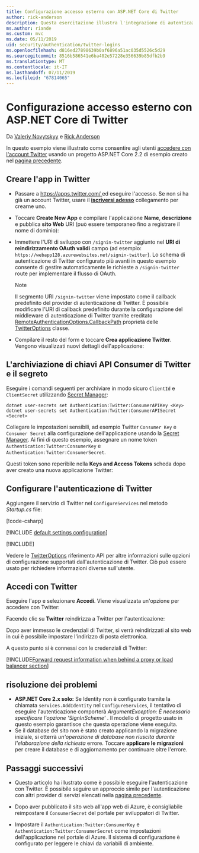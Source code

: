 ```yaml
---
title: Configurazione accesso esterno con ASP.NET Core di Twitter
author: rick-anderson
description: Questa esercitazione illustra l'integrazione di autenticazione dell'utente account Twitter in un'app ASP.NET Core esistente.
ms.author: riande
ms.custom: mvc
ms.date: 05/11/2019
uid: security/authentication/twitter-logins
ms.openlocfilehash: d816ed27898639b0af6896a51ac035d5526c5d29
ms.sourcegitcommit: 8516b586541e6ba402e57228e356639b85dfb2b9
ms.translationtype: MT
ms.contentlocale: it-IT
ms.lasthandoff: 07/11/2019
ms.locfileid: "67814065"
---
```

# <a name="twitter-external-sign-in-setup-with-aspnet-core"></a>Configurazione accesso esterno con ASP.NET Core di Twitter

Da [Valeriy Novytskyy](https://github.com/01binary) e [Rick Anderson](https://twitter.com/RickAndMSFT)

In questo esempio viene illustrato come consentire agli utenti [accedere con l'account Twitter](https://dev.twitter.com/web/sign-in/desktop-browser) usando un progetto ASP.NET Core 2.2 di esempio creato nel [pagina precedente](xref:security/authentication/social/index).

## <a name="create-the-app-in-twitter"></a>Creare l'app in Twitter

* Passare a [ https://apps.twitter.com/ ](https://apps.twitter.com/) ed eseguire l'accesso. Se non si ha già un account Twitter, usare il **[iscriversi adesso](https://twitter.com/signup)** collegamento per crearne uno.

* Toccare **Create New App** e compilare l'applicazione **Name**, **descrizione** e pubblica **sito Web** URI (può essere temporaneo fino a registrare il nome di dominio):

* Immettere l'URI di sviluppo con `/signin-twitter` aggiunto nel **URI di reindirizzamento OAuth validi** campo (ad esempio: `https://webapp128.azurewebsites.net/signin-twitter`). Lo schema di autenticazione di Twitter configurato più avanti in questo esempio consente di gestire automaticamente le richieste a `/signin-twitter` route per implementare il flusso di OAuth.

  > [!NOTE]
  > Il segmento URI `/signin-twitter` viene impostato come il callback predefinito del provider di autenticazione di Twitter. È possibile modificare l'URI di callback predefinito durante la configurazione del middleware di autenticazione di Twitter tramite ereditato [RemoteAuthenticationOptions.CallbackPath](/dotnet/api/microsoft.aspnetcore.authentication.remoteauthenticationoptions.callbackpath) proprietà delle [TwitterOptions](/dotnet/api/microsoft.aspnetcore.authentication.twitter.twitteroptions) classe.

* Compilare il resto del form e toccare **Crea applicazione Twitter**. Vengono visualizzati nuovi dettagli dell'applicazione:

## <a name="storing-twitter-consumer-api-key-and-secret"></a>L'archiviazione di chiavi API Consumer di Twitter e il segreto

Eseguire i comandi seguenti per archiviare in modo sicuro `ClientId` e `ClientSecret` utilizzando [Secret Manager](xref:security/app-secrets):

```console
dotnet user-secrets set Authentication:Twitter:ConsumerAPIKey <Key>
dotnet user-secrets set Authentication:Twitter:ConsumerAPISecret <Secret>
```

Collegare le impostazioni sensibili, ad esempio Twitter `Consumer Key` e `Consumer Secret` alla configurazione dell'applicazione usando la [Secret Manager](xref:security/app-secrets). Ai fini di questo esempio, assegnare un nome token `Authentication:Twitter:ConsumerKey` e `Authentication:Twitter:ConsumerSecret`.

Questi token sono reperibile nella **Keys and Access Tokens** scheda dopo aver creato una nuova applicazione Twitter:

## <a name="configure-twitter-authentication"></a>Configurare l'autenticazione di Twitter

Aggiungere il servizio di Twitter nel `ConfigureServices` nel metodo *Startup.cs* file:

[!code-csharp[](~/security/authentication/social/social-code/StartupTwitter.cs?name=snippet&highlight=10-14)]

[!INCLUDE [default settings configuration](includes/default-settings.md)]

[!INCLUDE[](includes/chain-auth-providers.md)]

Vedere le [TwitterOptions](/dotnet/api/microsoft.aspnetcore.builder.twitteroptions) riferimento API per altre informazioni sulle opzioni di configurazione supportati dall'autenticazione di Twitter. Ciò può essere usato per richiedere informazioni diverse sull'utente.

## <a name="sign-in-with-twitter"></a>Accedi con Twitter

Eseguire l'app e selezionare **Accedi**. Viene visualizzata un'opzione per accedere con Twitter:

Facendo clic su **Twitter** reindirizza a Twitter per l'autenticazione:

Dopo aver immesso le credenziali di Twitter, si verrà reindirizzati al sito web in cui è possibile impostare l'indirizzo di posta elettronica.

A questo punto si è connessi con le credenziali di Twitter:

[!INCLUDE[Forward request information when behind a proxy or load balancer section](includes/forwarded-headers-middleware.md)]

## <a name="troubleshooting"></a>risoluzione dei problemi

* **ASP.NET Core 2.x solo:** Se Identity non è configurato tramite la chiamata `services.AddIdentity` nel `ConfigureServices`, il tentativo di eseguire l'autenticazione comporterà *ArgumentException: È necessario specificare l'opzione 'SignInScheme'* . Il modello di progetto usato in questo esempio garantisce che questa operazione viene eseguita.
* Se il database del sito non è stato creato applicando la migrazione iniziale, si otterrà *un'operazione di database non riuscita durante l'elaborazione della richiesta* errore. Toccare **applicare le migrazioni** per creare il database e di aggiornamento per continuare oltre l'errore.

## <a name="next-steps"></a>Passaggi successivi

* Questo articolo ha illustrato come è possibile eseguire l'autenticazione con Twitter. È possibile seguire un approccio simile per l'autenticazione con altri provider di servizi elencati nella [pagina precedente](xref:security/authentication/social/index).

* Dopo aver pubblicato il sito web all'app web di Azure, è consigliabile reimpostare il `ConsumerSecret` del portale per sviluppatori di Twitter.

* Impostare il `Authentication:Twitter:ConsumerKey` e `Authentication:Twitter:ConsumerSecret` come impostazioni dell'applicazione nel portale di Azure. Il sistema di configurazione è configurato per leggere le chiavi da variabili di ambiente.